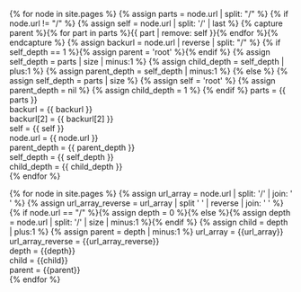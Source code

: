 ---
---

{% for node in site.pages %}
{% assign parts = node.url | split: "/" %}
{% if node.url != "/" %}
{% assign self = node.url | split: '/' | last %}
{% capture parent %}{% for part in parts %}{{ part | remove: self }}{% endfor %}{% endcapture %}
{% assign backurl = node.url | reverse | split: "/" %}
{% if self_depth == 1 %}{% assign parent = 'root' %}{% endif %}
{% assign self_depth = parts | size | minus:1 %}
{% assign child_depth = self_depth | plus:1 %}
{% assign parent_depth = self_depth | minus:1 %}
{% else %}
{% assign self_depth = parts | size %}
{% assign self = 'root' %}
{% assign parent_depth = nil %}
{% assign child_depth = 1 %}
{% endif %}
parts = {{ parts }} <br>
backurl = {{ backurl  }} <br>
backurl[2] = {{ backurl[2] }} <br>
self = {{ self }} <br>
node.url = {{ node.url }} <br>
parent_depth = {{ parent_depth }} <br>
self_depth = {{ self_depth }} <br>
child_depth = {{ child_depth }} <br>
{% endfor %}

{% for node in site.pages %}
{% assign url_array = node.url | split: '/' | join: ' ' %}
{% assign url_array_reverse = url_array | split ' ' | reverse | join: ' ' %}
{% if node.url == "/" %}{% assign depth = 0 %}{% else %}{% assign depth = node.url | split: '/' | size | minus:1 %}{% endif %}
{% assign child = depth | plus:1 %}
{% assign parent = depth | minus:1 %}
url_array = {{url_array}} <br>
url_array_reverse = {{url_array_reverse}} <br>
depth = {{depth}} <br>
child = {{child}} <br>
parent = {{parent}} <br>
{% endfor %}
